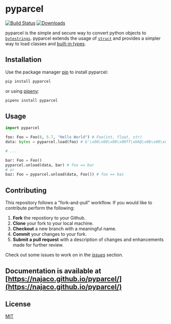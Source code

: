 # pyparcel

[![Build Status](https://travis-ci.org/najaco/pyparcel.svg?branch=master)](https://travis-ci.org/najaco/pyparcel)
[![Downloads](https://pepy.tech/badge/pyparcel)](https://pepy.tech/project/pyparcel)

pyparcel is the simple and secure way to convert python objects to [`bytestrings`](https://docs.python.org/3/library/stdtypes.html#bytes). pyparcel extends the usage of [`struct`](https://docs.python.org/3/library/struct.html) and provides a simpler way to load classes and [built-in types](https://docs.python.org/3/library/stdtypes.html).

## Installation

Use the package manager [pip](https://pip.pypa.io/en/stable/) to install pyparcel:

```bash
pip install pyparcel
```
or using [pipenv](https://pipenv.pypa.io/en/latest/):
```bash
pipenv install pyparcel
```

## Usage

```python
import pyparcel

foo: Foo = Foo(8, 5.7, "Hello World") # Foo(int, float, str)
data: bytes = pyparcel.load(foo) # b'\x08\x00\x00\x00ff\xb6@\x0b\x00\x00\x00Hello World'

# ...

bar: Foo = Foo()
pyparcel.unload(data, bar) # foo == bar
# or
baz: Foo = pyparcel.unload(data, Foo()) # foo == baz

```

## Contributing
This repository follows a "fork-and-pull" workflow. If you would like to contribute perform the following:
1. **Fork** the repostiory to your Github.
2. **Clone** your fork to your local machine.
3. **Checkout** a new branch with a meaningful name.
4. **Commit** your changes to your fork.
5. **Submit a pull request** with a description of changes and enhancements made for further review.

Check out some issues to work on in the [*issues*](https://github.com/najaco/pyparcel/issues) section.

## Documentation is available at [https://najaco.github.io/pyparcel/](https://najaco.github.io/pyparcel/)

## License
[MIT](https://choosealicense.com/licenses/mit/)


